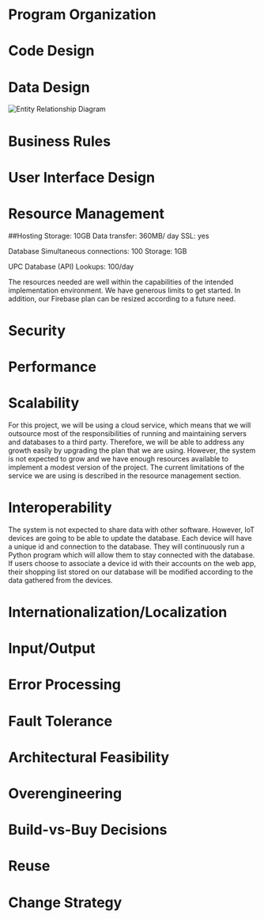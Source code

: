 # Program Organization

# Code Design

# Data Design

![Entity Relationship Diagram](https://github.com/chasewalker26/COP4331_Project/tree/main/artifacts/images/ERD.jpg?raw=true)

# Business Rules

# User Interface Design

# Resource Management

##Hosting
Storage:					10GB
Data transfer:				360MB/ day
SSL:						yes

Database
Simultaneous connections:	100
Storage:					1GB

UPC Database (API)
Lookups:					100/day

The resources needed are well within the capabilities of the intended implementation environment. We have generous limits to get started. In addition, our Firebase plan can be resized according to a future need.

# Security

# Performance

# Scalability

For this project, we will be using a cloud service, which means that we will outsource most of the responsibilities of running and maintaining servers and databases to a third party. Therefore, we will be able to address any growth easily by upgrading the plan that we are using. However, the system is not expected to grow and we have enough resources available to implement a modest version of the project. The current limitations of the service we are using is described in the resource management section.

# Interoperability

The system is not expected to share data with other software. However, IoT devices are going to be able to update the database. Each device will have a unique id and connection to the database. They will continuously run a Python program which will allow them to stay connected with the database. If users choose to associate a device id with their accounts on the web app, their shopping list stored on our database will be modified according to the data gathered from the devices.

# Internationalization/Localization

# Input/Output

# Error Processing

# Fault Tolerance

# Architectural Feasibility

# Overengineering

# Build-vs-Buy Decisions

# Reuse

# Change Strategy
